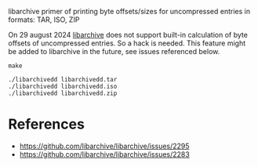 libarchive primer of printing byte offsets/sizes for uncompressed entries in formats: TAR, ISO, ZIP

On 29 august 2024 [libarchive](https://github.com/libarchive/libarchive) does not support built-in calculation of byte offsets of uncompressed entries. So a hack is needed. This feature might be added to libarchive in the future, see issues referenced below.

```shell
make

./libarchivedd libarchivedd.tar
./libarchivedd libarchivedd.iso
./libarchivedd libarchivedd.zip
```


# References
- https://github.com/libarchive/libarchive/issues/2295
- https://github.com/libarchive/libarchive/issues/2283
